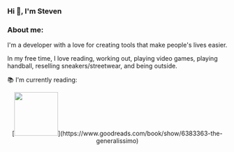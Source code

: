 ### Hi 👋, I'm Steven

<!--
**stevencai-dev/stevencai-dev** is a ✨ _special_ ✨ repository because its `README.md` (this file) appears on your GitHub profile.

Here are some ideas to get you started:

- 🔭 I’m currently working on ...
- 🌱 I’m currently learning ...
- 👯 I’m looking to collaborate on ...
- 🤔 I’m looking for help with ...
- 💬 Ask me about ...
- 📫 How to reach me: ...
- 😄 Pronouns: ...
- ⚡ Fun fact: ...
-->
<h3 align="left">About me:</h3>
I'm a developer with a love for creating tools that make people's lives easier.

In my free time, I love reading, working out, playing video games, playing handball, reselling sneakers/streetwear, and being outside.

📚 I'm currently reading:
<p align="center">
  [<img width="100" src=https://user-images.githubusercontent.com/72951726/126051570-7e310e97-8b68-438e-b6e2-e08234e477f5.png>](https://www.goodreads.com/book/show/6383363-the-   generalissimo)</p>
